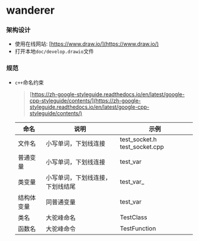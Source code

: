 # wanderer

### 架构设计
* 使用在线网站: [https://www.draw.io/](https://www.draw.io/)
* 打开本地`doc/develop.drawio`文件

### 规范

* `c++`命名约束

    > [https://zh-google-styleguide.readthedocs.io/en/latest/google-cpp-styleguide/contents/](https://zh-google-styleguide.readthedocs.io/en/latest/google-cpp-styleguide/contents/)

    |命名|说明|示例|
    |-|-|-|
    |文件名|小写单词，下划线连接|test_socket.h test_socket.cpp|
    |普通变量|小写单词，下划线连接|test_var|
    |类变量|小写单词，下划线连接，下划线结尾|test_var_|
    |结构体变量|同普通变量|test_var|
    |类名|大驼峰命名|TestClass|
    |函数名|大驼峰命令|TestFunction|
